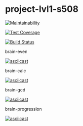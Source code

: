# project-lvl1-s508

[![Maintainability](https://api.codeclimate.com/v1/badges/a99a88d28ad37a79dbf6/maintainability)](https://codeclimate.com/github/codeclimate/codeclimate/maintainability)

[![Test Coverage](https://api.codeclimate.com/v1/badges/a99a88d28ad37a79dbf6/test_coverage)](https://codeclimate.com/github/codeclimate/codeclimate/test_coverage)

[![Build Status](https://travis-ci.org/Hydazepam/project-lvl1-s508.svg?branch=master)](https://travis-ci.org/Hydazepam/project-lvl1-s508)

brain-even

[![asciicast](https://asciinema.org/a/MGw4kGm42x6trmExdAsOylMvB.svg)](https://asciinema.org/a/MGw4kGm42x6trmExdAsOylMvB)

brain-calc

[![asciicast](https://asciinema.org/a/Zmr3gvuxuRJa7FReIRVamgkhh.svg)](https://asciinema.org/a/Zmr3gvuxuRJa7FReIRVamgkhh)

brain-gcd

[![asciicast](https://asciinema.org/a/S0R3HSntzRgq5LFVkrbwDzqdJ.svg)](https://asciinema.org/a/S0R3HSntzRgq5LFVkrbwDzqdJ)

brain-progression

[![asciicast](https://asciinema.org/a/N2IXKkSBN79D6TcIWc7tDSuqQ.svg)](https://asciinema.org/a/N2IXKkSBN79D6TcIWc7tDSuqQ)